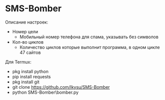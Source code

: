 # SMS-Bomber

Описание настроек:
- Номер цели
  - Мобильный номер телефона для спама, указывать без символов
- Кол-во циклов
  - Количество циклов которые выполнит программа, в одном цикле 47 сайтов


Для Termux:
- pkg install python
- pip install requests
- pkg install git
- git clone https://github.com/Ikysu/SMS-Bomber
- python SMS-Bomber\bomber.py
